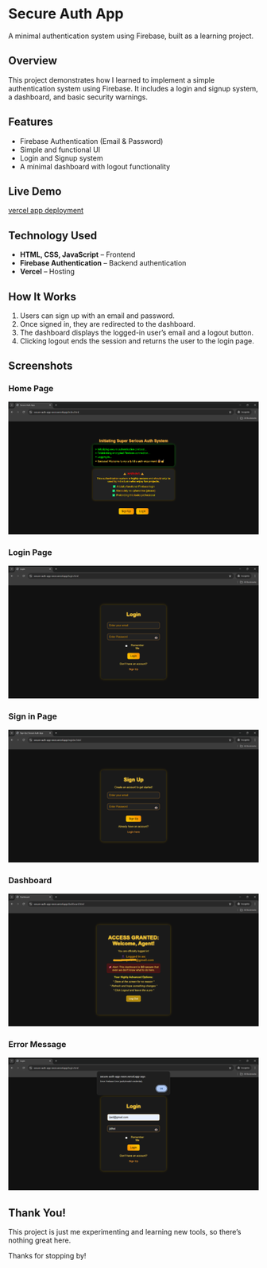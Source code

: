# Secure Auth App

A minimal authentication system using Firebase, built as a learning project.

## Overview

This project demonstrates how I learned to implement a simple authentication system using Firebase. It includes a login and signup system, a dashboard, and basic security warnings.

## Features

- Firebase Authentication (Email & Password)
- Simple and functional UI
- Login and Signup system
- A minimal dashboard with logout functionality

## Live Demo


[vercel app deployment](https://secure-auth-app-neon.vercel.app/)


##  Technology Used

- **HTML, CSS, JavaScript** – Frontend  
- **Firebase Authentication** – Backend authentication  
- **Vercel** – Hosting  

## How It Works

1. Users can sign up with an email and password.
2. Once signed in, they are redirected to the dashboard.
3. The dashboard displays the logged-in user’s email and a logout button.
4. Clicking logout ends the session and returns the user to the login page.

## Screenshots  
### Home Page
![Home Page](./assets(readme)/ind.png)  

### Login Page  
![Login Page](./assets(readme)/log.png)  

### Sign in Page
![Sign in Page](./assets(readme)/sign.png)  

### Dashboard  
![Dashboard](./assets(readme)/fin.png)  

### Error Message  
![Warning](./assets(readme)/err.png)  

## Thank You!

This project is just me experimenting and learning new tools, so there’s nothing great here.

Thanks for stopping by!